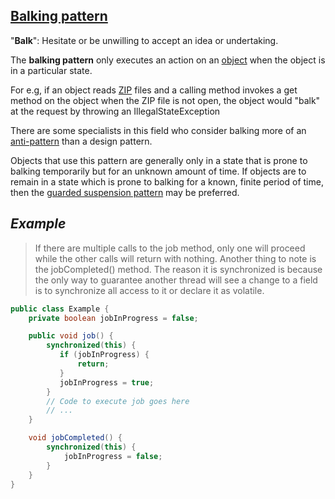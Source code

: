 [Balking pattern](https://en.wikipedia.org/wiki/Balking_pattern)
---------------

"**Balk**": Hesitate or be unwilling to accept an idea or undertaking.

The **balking pattern** only executes an action on an [object](https://en.wikipedia.org/wiki/Object_(computer_science)) when the object is in a particular state. 

For e.g, if an object reads [ZIP](https://en.wikipedia.org/wiki/ZIP_file_format) files and a calling method invokes a get method on the object when the ZIP file is not open, the object would "balk" at the request by throwing an IllegalStateException

There are some specialists in this field who consider balking more of an [anti-pattern](https://en.wikipedia.org/wiki/Anti-pattern) than a design pattern.

Objects that use this pattern are generally only in a state that is prone to balking temporarily but for an unknown amount of time. If objects are to remain in a state which is prone to balking for a known, finite period of time, then the [guarded suspension pattern](https://en.wikipedia.org/wiki/Guarded_suspension_pattern) may be preferred.


*Example*
-----------

> If there are multiple calls to the job method, only one will proceed while the other calls will return with nothing. 
> Another thing to note is the jobCompleted() method. 
> The reason it is synchronized is because the only way to guarantee another thread will see a change to a field is to synchronize all access to it or declare it as volatile.

```java
public class Example {
    private boolean jobInProgress = false;

    public void job() {
        synchronized(this) {
           if (jobInProgress) {
               return;
           }
           jobInProgress = true;
        }
        // Code to execute job goes here
        // ...
    }

    void jobCompleted() {
        synchronized(this) {
            jobInProgress = false;
        }
    }
}

```
